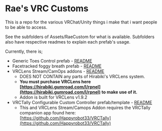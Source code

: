 # Rae's VRC Customs
This is a repo for the various VRChat/Unity things i make that i want people to be able to access.

See the subfolders of Assets/RaeCustom for what is available.
Subfolders also have respective readmes to explain each prefab's usage.

Currently, there is;
- Generic Toes Control prefab - [README](Assets/RaeCustom/ToesPrefab/README.txt)
- Facetracked foggy breath prefab - [README](Assets/RaeCustom/BreathPrefab/README.txt)
- VRCLens Stream/CamOps addons - [README](Assets/RaeCustom/VRCLens_Custom/README.txt)
  - DOES NOT CONTAIN any parts of Hirabiki's VRCLens system.
  - **You must purchase VRCLens here [https://hirabiki.gumroad.com/l/rpnel](https://hirabiki.gumroad.com/l/rpnel) to make use of it.**
  - Addon is built for VRCLens v1.9.2
- VRCTally Configurable Custom Controller prefab/template - [README](Assets/RaeCustom/VRCTally_CustomController/README.txt)
  - This and VRCLens Stream/Camops Addon requires the VRCTally companion app found here: [https://github.com/Happyrobot33/VRCTally](https://github.com/Happyrobot33/VRCTally)
